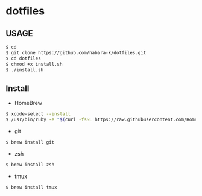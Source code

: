 # dotfiles

## USAGE

```sh
$ cd
$ git clone https://github.com/habara-k/dotfiles.git
$ cd dotfiles
$ chmod +x install.sh
$ ./install.sh

```

## Install

- HomeBrew
```sh
$ xcode-select --install
$ /usr/bin/ruby -e "$(curl -fsSL https://raw.githubusercontent.com/Homebrew/install/master/install)"

```

- git
```sh
$ brew install git

```

- zsh
```sh
$ brew install zsh

```

- tmux
```sh
$ brew install tmux

```
